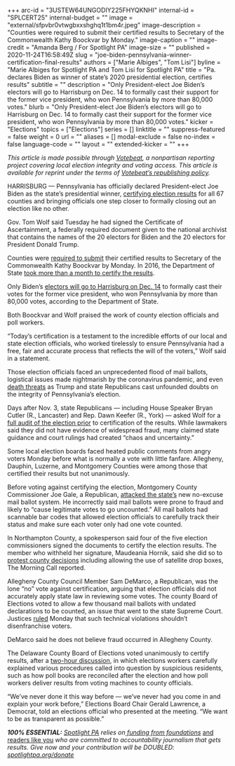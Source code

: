 +++
arc-id = "3USTEW64UNGODIY225FHYQKNHI"
internal-id = "SPLCERT25"
internal-budget = ""
image = "external/sfpvbr0vtwgbxxshghq1t1bm4r.jpeg"
image-description = "Counties were required to submit their certified results to Secretary of the Commonwealth Kathy Boockvar by Monday."
image-caption = ""
image-credit = "Amanda Berg / For Spotlight PA"
image-size = ""
published = 2020-11-24T16:58:49Z
slug = "joe-biden-pennsylvania-winner-certification-final-results"
authors = ["Marie Albiges", "Tom Lisi"]
byline = "Marie Albiges for Spotlight PA and Tom Lisi for Spotlight PA"
title = "Pa. declares Biden as winner of state’s 2020 presidential election, certifies results"
subtitle = ""
description = "Only President-elect Joe Biden’s electors will go to Harrisburg on Dec. 14 to formally cast their support for the former vice president, who won Pennsylvania by more than 80,000 votes."
blurb = "Only President-elect Joe Biden’s electors will go to Harrisburg on Dec. 14 to formally cast their support for the former vice president, who won Pennsylvania by more than 80,000 votes."
kicker = "Elections"
topics = ["Elections"]
series = []
linktitle = ""
suppress-featured = false
weight = 0
url = ""
aliases = []
modal-exclude = false
no-index = false
language-code = ""
layout = ""
extended-kicker = ""
+++

<i>This article is made possible through </i><a href="http://votebeat.org/"><i>Votebeat</i></a><i>, a nonpartisan reporting project covering local election integrity and voting access. This article is available for reprint under the terms of </i><a href="https://www.votebeat.org/pages/republishing"><i>Votebeat’s republishing policy</i></a><i>.</i>

HARRISBURG — Pennsylvania has officially declared President-elect Joe Biden as the state’s presidential winner, <a href="https://www.spotlightpa.org/news/2020/11/pennsylvania-election-certification-counties-donald-trump-delays/">certifying election results</a> for all 67 counties and bringing officials one step closer to formally closing out an election like no other.

Gov. Tom Wolf said Tuesday he had signed the Certificate of Ascertainment, a federally required document given to the national archivist that contains the names of the 20 electors for Biden and the 20 electors for President Donald Trump.

Counties were <a href="https://www.spotlightpa.org/news/2020/11/pennsylvania-election-certification-counties-donald-trump-delays/">required to submit</a> their certified results to Secretary of the Commonwealth Kathy Boockvar by Monday. In 2016, the Department of State <a href="https://www.archives.gov/files/electoral-college/2016/ascertainment-pennsylvania.pdf">took more than a month to certify the results</a>.

Only Biden’s <a href="https://www.spotlightpa.org/news/2020/11/pennsylvania-election-2020-electors-who-are-they-faithless-legislature/">electors will go to Harrisburg on Dec. 14</a> to formally cast their votes for the former vice president, who won Pennsylvania by more than 80,000 votes, according to the Department of State.

<script src="https://www.spotlightpa.org/embed.js" async></script><div data-spl-embed-version="1" data-spl-src="https://www.spotlightpa.org/embeds/donate/?teaser_text=Spotlight%20PA%20provides%20essential%2C%20public-service%20journalism%20thanks%20to%20readers%20like%20you.%20%3Cb%3EBecome%20a%20member%20today%20with%20a%20gift%20of%20%2415%2Fmonth%20or%20more%20and%20receive%20our%20exclusive%20Pennsylvania%20tote%20bag.%3C%2Fb%3E&cta_text=YES%2C%20COUNT%20ME%20IN&eyebrow_text=BECOME%20A%20MEMBER"></div>

Both Boockvar and Wolf praised the work of county election officials and poll workers.

“Today’s certification is a testament to the incredible efforts of our local and state election officials, who worked tirelessly to ensure Pennsylvania had a free, fair and accurate process that reflects the will of the voters,” Wolf said in a statement.

Those election officials faced an unprecedented flood of mail ballots, logistical issues made nightmarish by the coronavirus pandemic, and even <a href="https://www.inquirer.com/politics/election/philadelphia-elections-officials-death-threats-20201109.html">death threats</a> as Trump and state Republicans cast unfounded doubts on the integrity of Pennsylvania’s election.

Days after Nov. 3, state Republicans — including House Speaker Bryan Cutler (R., Lancaster) and Rep. Dawn Keefer (R., York) — asked Wolf for a <a href="https://www.spotlightpa.org/news/2020/11/pennsylvania-election-2020-investigation-republicans-audits/">full audit of the election prior</a> to certification of the results. While lawmakers said they did not have evidence of widespread fraud, many claimed state guidance and court rulings had created “chaos and uncertainty.”

Some local election boards faced heated public comments from angry voters Monday before what is normally a vote with little fanfare. Allegheny, Dauphin, Luzerne, and Montgomery Counties were among those that certified their results but not unanimously.

Before voting against certifying the election, Montgomery County Commissioner Joe Gale, a Republican, <a href="https://www.facebook.com/montgomery.county.pa">attacked the state’s</a> new no-excuse mail ballot system. He incorrectly said mail ballots were prone to fraud and likely to “cause legitimate votes to go uncounted.” All mail ballots had scannable bar codes that allowed election officials to carefully track their status and make sure each voter only had one vote counted.

In Northampton County, a spokesperson said four of the five election commissioners signed the documents to certify the election results. The member who withheld her signature, Maudeania Hornik, said she did so to <a href="https://www.mcall.com/news/elections/mc-nws-pa-2020-election-certified-lehigh-northampton-20201123-5rf4ddfblfa4po5g7r3366wm3u-story.html">protest county decisions</a> including allowing the use of satellite drop boxes, The Morning Call reported.

Allegheny County Council Member Sam DeMarco, a Republican, was the lone “no” vote against certification, arguing that election officials did not accurately apply state law in reviewing some votes. The county Board of Elections voted to allow a few thousand mail ballots with undated declarations to be counted, an issue that went to the state Supreme Court. Justices <a href="https://triblive.com/local/valley-news-dispatch/ziccarelli-asks-pa-supreme-court-to-reconsider-decision-to-count-undated-allegheny-county-ballots/">ruled</a> Monday that such technical violations shouldn’t disenfranchise voters.

<script src="https://www.spotlightpa.org/embed.js" async></script><div data-spl-embed-version="1" data-spl-src="https://www.spotlightpa.org/embeds/newsletter/"></div>

DeMarco said he does not believe fraud occurred in Allegheny County.

The Delaware County Board of Elections voted unanimously to certify results, after a <a href="https://www.youtube.com/watch?v=bUlZGoSuKBc">two-hour discussion</a>, in which elections workers carefully explained various procedures called into question by suspicious residents, such as how poll books are reconciled after the election and how poll workers deliver results from voting machines to county officials.

“We’ve never done it this way before — we’ve never had you come in and explain your work before,” Elections Board Chair Gerald Lawrence, a Democrat, told an elections official who presented at the meeting. “We want to be as transparent as possible.”

<i><b>100% ESSENTIAL:</b></i><i> </i><a href="https://www.spotlightpa.org/"><i>Spotlight PA</i></a><i> relies on</i><a href="https://www.spotlightpa.org/support"><i> funding from foundations</i></a><i> </i><a href="https://www.spotlightpa.org/support">and readers like you</a><i> who are committed to accountability journalism that gets results. Give now and your contribution will be DOUBLED: </i><a href="https://www.spotlightpa.org/donate"><i>spotlightpa.org/donate</i></a>
